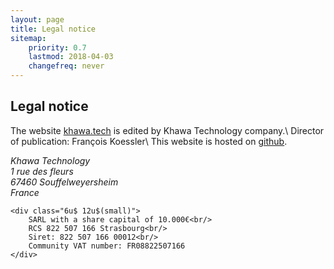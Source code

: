 ```yaml
---
layout: page
title: Legal notice
sitemap:
    priority: 0.7
    lastmod: 2018-04-03
    changefreq: never
---
```

## Legal notice
The website [khawa.tech](https://khawa.tech) is edited by Khawa Technology company.\\
Director of publication: François Koessler\\
This website is hosted on [github](https://github.com).

<div class="box row">
    <div class="6u 12u$(small)">
        <address>
            Khawa Technology<br/>
            1 rue des fleurs<br/>
            67460 Souffelweyersheim<br/>
            France
        </address>
    </div>

    <div class="6u$ 12u$(small)">
        SARL with a share capital of 10.000€<br/>
        RCS 822 507 166 Strasbourg<br/>
        Siret: 822 507 166 00012<br/>
        Community VAT number: FR08822507166
    </div>
</div>